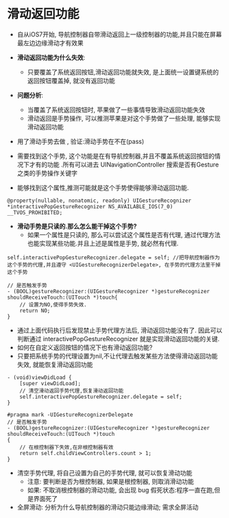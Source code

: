# 滑动返回功能

- 自从iOS7开始, 导航控制器自带滑动返回上一级控制器的功能,并且只能在屏幕最左边边缘滑动才有效果


- **滑动返回功能为什么失效**:
    - 只要覆盖了系统返回按钮,滑动返回功能就失效, 是上面统一设置键系统的返回按钮覆盖掉, 就没有返回功能


- **问题分析**:
    - 当覆盖了系统返回按钮时, 苹果做了一些事情导致滑动返回功能失效
    - 滑动返回是手势操作, 可以推测苹果是对这个手势做了一些处理, 能够实现滑动返回功能
-  用了滑动手势去做 , 验证:滑动手势在不在(pass)
-  需要找到这个手势, 这个功能是在有导航控制器,并且不覆盖系统返回按钮的情况下才有的功能 .所有可以进去 UINavigationController 搜索是否有Gesture之类的手势操作关键字
-  能够找到这个属性,推测可能就是这个手势使得能够滑动返回功能.

```objc
@property(nullable, nonatomic, readonly) UIGestureRecognizer *interactivePopGestureRecognizer NS_AVAILABLE_IOS(7_0) __TVOS_PROHIBITED;
```

- **滑动手势是只读的.那么怎么能干掉这个手势?**
    - 如果一个属性是只读的, 那么可以尝试这个属性是否有代理, 通过代理方法也能实现某些功能.并且上述是属性是手势, 就必然有代理.

```objc
self.interactivePopGestureRecognizer.delegate = self; //把导航控制器作为这个手势的代理,并且遵守 <UIGestureRecognizerDelegate>, 在手势的代理方法里干掉这个手势
```
```objc
// 是否触发手势
- (BOOL)gestureRecognizer:(UIGestureRecognizer *)gestureRecognizer shouldReceiveTouch:(UITouch *)touch{
    // 设置为NO,使得手势失效.
    return NO;
}
```

- 通过上面代码执行后发现禁止手势代理方法后, 滑动返回功能没有了. 因此可以判断通过 interactivePopGestureRecognizer  就是实现滑动返回功能的关键.
- 如何在自定义返回按钮的情况下也有滑动返回功能?
- 只要把系统手势的代理设置为nil,不让代理去触发某些方法使得滑动返回功能失效, 就能恢复滑动返回功能



```objc
- (void)viewDidLoad {
    [super viewDidLoad];
    // 清空滑动返回手势代理,恢复滑动返回功能
    self.interactivePopGestureRecognizer.delegate = self;
}

#pragma mark -UIGestureRecognizerDelegate
// 是否触发手势
- (BOOL)gestureRecognizer:(UIGestureRecognizer *)gestureRecognizer shouldReceiveTouch:(UITouch *)touch
{
    // 在根控制器下失效,在非根控制器有效
    return self.childViewControllers.count > 1;
}
```


-  清空手势代理, 将自己设置为自己的手势代理, 就可以恢复滑动功能
    -  注意: 要判断是否为根控制器, 如果是根控制器, 则取消滑动功能
    -  如果: 不取消根控制器的滑动功能, 会出现 bug 假死状态:程序一直在跑,但是界面死了
- 全屏滑动: 分析为什么导航控制器的滑动只能边缘滑动; 需求全屏活动


